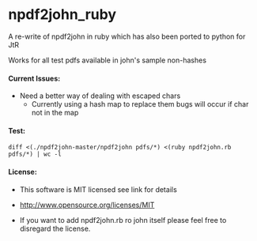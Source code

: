 npdf2john_ruby
==============

A re-write of npdf2john in ruby which has also been ported to python for JtR

Works for all test pdfs available in john's sample non-hashes

#### Current Issues:

* Need a better way of dealing with escaped chars
	* Currently using a hash map to replace them bugs will occur if char not in the map

#### Test:
```
diff <(./npdf2john-master/npdf2john pdfs/*) <(ruby npdf2john.rb pdfs/*) | wc -l
```

#### License:

* This software is MIT licensed see link for details

* http://www.opensource.org/licenses/MIT

* If you want to add npdf2john.rb ro john itself please feel free to disregard the license.
